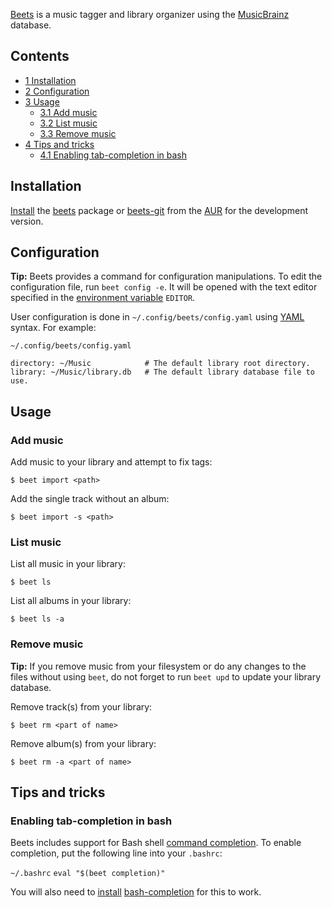 [Beets](http://beets.radbox.org/) is a music tagger and library organizer using the [MusicBrainz](http://musicbrainz.org/) database.

## Contents

*   [1 Installation](#Installation)
*   [2 Configuration](#Configuration)
*   [3 Usage](#Usage)
    *   [3.1 Add music](#Add_music)
    *   [3.2 List music](#List_music)
    *   [3.3 Remove music](#Remove_music)
*   [4 Tips and tricks](#Tips_and_tricks)
    *   [4.1 Enabling tab-completion in bash](#Enabling_tab-completion_in_bash)

## Installation

[Install](/index.php/Install "Install") the [beets](https://www.archlinux.org/packages/?name=beets) package or [beets-git](https://aur.archlinux.org/packages/beets-git/) from the [AUR](/index.php/AUR "AUR") for the development version.

## Configuration

**Tip:** Beets provides a command for configuration manipulations. To edit the configuration file, run `beet config -e`. It will be opened with the text editor specified in the [environment variable](/index.php/Environment_variable "Environment variable") `EDITOR`.

User configuration is done in `~/.config/beets/config.yaml` using [YAML](https://en.wikipedia.org/wiki/YAML "wikipedia:YAML") syntax. For example:

 `~/.config/beets/config.yaml` 
```
directory: ~/Music            # The default library root directory.
library: ~/Music/library.db   # The default library database file to use.

```

## Usage

### Add music

Add music to your library and attempt to fix tags:

```
$ beet import <path>

```

Add the single track without an album:

```
$ beet import -s <path>

```

### List music

List all music in your library:

```
$ beet ls

```

List all albums in your library:

```
$ beet ls -a

```

### Remove music

**Tip:** If you remove music from your filesystem or do any changes to the files without using `beet`, do not forget to run `beet upd` to update your library database.

Remove track(s) from your library:

```
$ beet rm <part of name>

```

Remove album(s) from your library:

```
$ beet rm -a <part of name>

```

## Tips and tricks

### Enabling tab-completion in bash

Beets includes support for Bash shell [command completion](/index.php/Bash#Tab_completion "Bash"). To enable completion, put the following line into your `.bashrc`:

 `~/.bashrc`  `eval "$(beet completion)"` 

You will also need to [install](/index.php/Install "Install") [bash-completion](https://www.archlinux.org/packages/?name=bash-completion) for this to work.